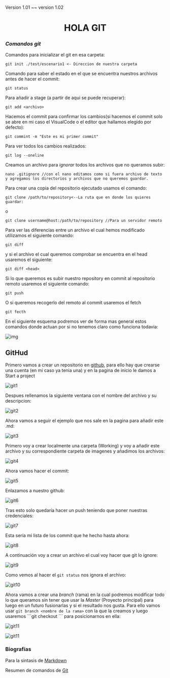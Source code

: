 




Version 1.01 ~~ version 1.02

<h1 align='center'> HOLA GIT </h1>

### *Comandos git*

Comandos para inicializar el git en esa carpeta:

    git init ./test/escenario1 <- Direccion de nuestra carpeta

Comando para saber el estado en el que se encuentra nuestros archivos antes de hacer el commit:

    git status

Para añadir a stage (a partir de aqui se puede recuperar):

    git add <archivo>
Hacemos el commit para confirmar los cambios(si hacemos el commit solo se abre en mi caso el VisualCode o el editor que hallamos elegido por defecto):

    git commint -m "Este es mi primer commit"

Para ver todos los cambios realizados:

    git log --oneline

Creamos un archivo para *ignorar* todos los archivos que no queramos subir:

	nano .gitignore //con el nano editamos como si fuera archivo de texto y agregamos los directorios y archivos que no queremos guardar. 


Para crear una copia del repositorio ejecutado usamos el comando:

	git clone /path/to/repository<--La ruta que en donde los quieres guardar:

o

    git clone username@host:/path/to/repository //Para un servidor remoto

Para ver las diferencias entre un archivo el cual hemos modificado utilizamos el siguiente comando:

    git diff 
y si el archivo el cual queremos comprobar se encuentra en el head usaremos el siguiente:

    git diff <head>

Si lo que queremos es subir nuestro repository en commit al repositorio remoto usaremos el siguiente comando:

    git push

O si queremos recogerlo del remoto al commit usaremos el fetch 

    git fecth

En el siguiente esquema podremos ver de forma mas general estos comandos donde actuan por si no tenemos claro como funciona todavia:

 
![img](http://blog.podrezo.com/wp-content/uploads/2014/09/git-operations.png)
## GitHud
Primero vamos a crear un repositorio en [github][linkg], para ello hay que crearse una cuenta (en mi caso ya tenia una) y en la pagina de inicio le damos a Start a project

[linkg]: https://github.com/

![git1](https://github.com/Kvedulfr/Kvedulfr/blob/master/Imagenes/git1.png)

Despues rellenamos la siguiente ventana con el nombre del archivo y su descripcion:

![git2](https://github.com/Kvedulfr/Kvedulfr/blob/master/Imagenes/git2.png)

Ahora vamos a seguir el ejemplo que nos sale en la pagina para añadir este .md:

![git3](https://github.com/Kvedulfr/Kvedulfr/blob/master/Imagenes/git3.png)

Primero voy a crear localmente una carpeta (Working) y voy a añadir este archivo y su correspondiente carpeta de imagenes y añadimos los archivos:

![git4](https://github.com/Kvedulfr/Kvedulfr/blob/master/Imagenes/git4.png)

Ahora vamos hacer el commit: 

![git5](https://github.com/Kvedulfr/Kvedulfr/blob/master/Imagenes/git5.png)

Enlazamos a nuestro github:

![git6](https://github.com/Kvedulfr/Kvedulfr/blob/master/Imagenes/git6.png)

Tras esto solo quedaría hacer un push teniendo que poner nuestras credenciales:

![git7](https://github.com/Kvedulfr/Kvedulfr/blob/master/Imagenes/git7.png)

Esta sería mi lista de los commit que he hecho hasta ahora:

![git8](https://github.com/Kvedulfr/Kvedulfr/blob/master/Imagenes/git8.png)

A continuación voy a crear un archivo el cual voy hacer que git lo ignore:

![git9](https://github.com/Kvedulfr/Kvedulfr/blob/master/Imagenes/git9.png)

Como vemos al hacer el ```git status``` nos ignora el archivo:

![git10](https://github.com/Kvedulfr/Kvedulfr/blob/master/Imagenes/git10.png)

Ahora vamos a crear una *branch* (rama) en la cual podremos modificar todo lo que queramos sin tener que usar la *Master* (Proyecto principal) para luego en un futuro fusionarlas y si el resultado nos gusta.
Para ello vamos usar ```git branch <nombre de la rama>``` con la que la creamos y luego usaremos ```git checkout <nombre de la rama>´´´ para posicionarnos en ella:

![git11](https://github.com/Kvedulfr/Kvedulfr/blob/master/Imagenes/git11.png)

![git11](https://github.com/Kvedulfr/Kvedulfr/blob/master/Imagenes/git11.png)

### Biografías

Para la sintasis de [Markdown](https://markdown.es/sintaxis-markdown/)

Resumen de comandos de [Git](https://rogerdudler.github.io/git-guide/index.es.html)
